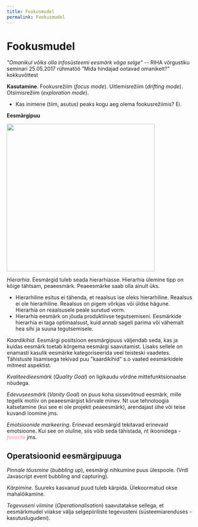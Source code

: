 ```yaml
---
title: Fookusmudel
permalink: Fookusmudel
---
```


# Fookusmudel

_"Omanikul võiks olla infosüsteemi eesmärk väga selge"_ -- RIHA võrgustiku seminari 25.05.2017 rühmatöö "Mida hindajad ootavad omanikelt?" kokkuvõttest

**Kasutamine**. Fookusrežiim (_focus mode_). Uitlemisrežiim (_drifting mode_).
Otsimisrežiim (_exploration mode_).
- Kas inimene (tiim, asutus) peaks kogu aeg olema fookusrežiimis? Ei.

**Eesmärgipuu**

<img src='https://agiil.github.io/IT/img/Fookusmudel.jpg'  style='width: 400px; '>

*Hierarhia*. Eesmärgid tuleb seada hierarhiasse. Hierarhia ülemine tipp on kõige tähtsam, peaeesmärk. Peaeesmärke saab olla ainult üks.
- Hierarhiline esitus ei tähenda, et reaalsus ise oleks hierarhiline. Reaalsus ei ole hierarhiline. Reaalsus on pigem võrkjas või üldse hägune. Hierarhia on reaalsusele peale surutud vorm.
- Hierarhia eesmärk on jõuda produktiivse tegutsemiseni. Eesmärkide hierarhia ei taga optimaalsust, kuid annab sageli parima või vähemalt hea sihi ja suuna tegutsemisele.

*Kaardikihid*. Eesmärgi positsioon eesmärgipuus väljendab seda, kas ja kuidas eesmärk toetab kõrgema eesmärgi saavutamist. Lisaks sellele on enamasti kasulik eesmärke kategoriseerida veel teisteski vaadetes. Tähistuste lisamisega tekivad puu "kaardikihid" s.o vaated eesmärkidele mitmest aspektist.

*Kvaliteedieesmärk* (_Quality Goal_) on ligikaudu võrdne mittefunktsionaalse nõudega.

*Edevuseesmärk* (_Vanity Goal_) on puus koha sissevõtnud eesmärk, mille tegelik motiiv on peaeesmärgist kõrvale minev. Nt uue tehnoloogia katsetamine (kui see ei ole projekti peaeesmärk), arendajast ühe või teise kuvandi loomine jms.

*Emotsioonide markeering*. Erinevad eesmärgid tekitavad erinevaid emotsioone. Kui see on oluline, siis võib seda tähistada, nt ikoonidega - <i class="ikoon material-icons" style='color: #F48FB1;'>favorite</i> jms. 

## Operatsioonid eesmärgipuuga 

*Pinnale tõusmine* (_bubbling up_), eesmärgi nihkumine puus ülespoole. (Vrdl Javascript event bubbling and capturing).

*Kärpimine*. Suureks kasvanud puud tuleb kärpida. Ülekoormatud okse mahalõikamine. 

*Tegevuseni viimine* (_Operationalisation_) saavutatakse sellega, et eesmärkmudel viiakse välja selgepiiriliste tegevusteni (süsteemiarenduses - kasutuslugudeni).